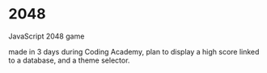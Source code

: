 # 2048
JavaScript 2048 game

made in 3 days during Coding Academy, plan to display a high score linked to a database, and a theme selector.
